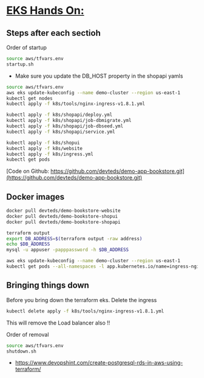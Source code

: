 # [EKS Hands On: ](https://www.udemy.com/course/kubernetes-on-aws-eks-hands-on-guide-for-devs-devops)

## Steps after each sectioh

Order of startup

```bash
source aws/tfvars.env
startup.sh
```

- Make sure you update the DB_HOST property in the shopapi yamls

```bash
source aws/tfvars.env
aws eks update-kubeconfig --name demo-cluster --region us-east-1 
kubectl get nodes
kubectl apply -f k8s/tools/nginx-ingress-v1.8.1.yml 

kubectl apply -f k8s/shopapi/deploy.yml
kubectl apply -f k8s/shopapi/job-dbmigrate.yml 
kubectl apply -f k8s/shopapi/job-dbseed.yml 
kubectl apply -f k8s/shopapi/service.yml 

kubectl apply -f k8s/shopui 
kubectl apply -f k8s/website 
kubectl apply -f k8s/ingress.yml 
kubectl get pods
```

[Code on Github: https://github.com/devteds/demo-app-bookstore.git](https://github.com/devteds/demo-app-bookstore.git)

## Docker images

```bash
docker pull devteds/demo-bookstore-website
docker pull devteds/demo-bookstore-shopui
docker pull devteds/demo-bookstore-shopapi
```

```bash
terraform output
export DB_ADDRESS=$(terraform output -raw address)
echo $DB_ADDRESS
mysql -u appuser -papppassword -h $DB_ADDRESS
```

```bash
aws eks update-kubeconfig --name demo-cluster --region us-east-1
kubectl get pods --all-namespaces -l app.kubernetes.io/name=ingress-nginx
```

## Bringing things down
Before you bring down the  terraform eks. Delete the ingress

```bash
kubectl delete apply -f k8s/tools/nginx-ingress-v1.8.1.yml
```

This will remove the Load balancer also !!

Order of removal

```bash
source aws/tfvars.env
shutdown.sh
```

- https://www.devopshint.com/create-postgresql-rds-in-aws-using-terraform/


